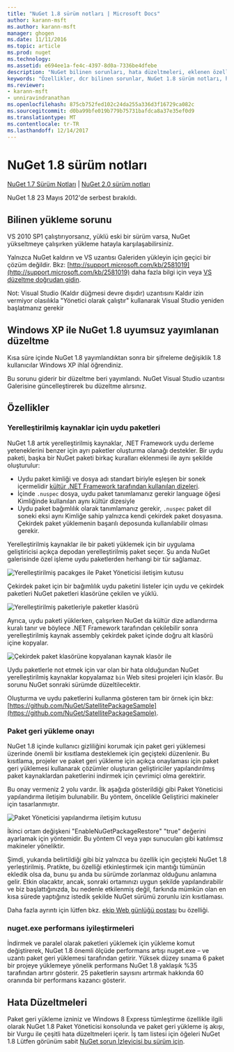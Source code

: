 ```yaml
---
title: "NuGet 1.8 sürüm notları | Microsoft Docs"
author: karann-msft
ms.author: karann-msft
manager: ghogen
ms.date: 11/11/2016
ms.topic: article
ms.prod: nuget
ms.technology: 
ms.assetid: e694ee1a-fe4c-4397-8d0a-7336be4dfebe
description: "NuGet bilinen sorunları, hata düzeltmeleri, eklenen özellikleri ve dcr dahil olmak üzere 1.8 için sürüm notları."
keywords: "Özellikler, dcr bilinen sorunlar, NuGet 1.8 sürüm notları, hata düzeltmeleri eklendi"
ms.reviewer:
- karann-msft
- unniravindranathan
ms.openlocfilehash: 875cb752fed102c24da255a336d3f16729ca082c
ms.sourcegitcommit: d0ba99bfe019b779b75731bafdca8a37e35ef0d9
ms.translationtype: MT
ms.contentlocale: tr-TR
ms.lasthandoff: 12/14/2017
---
```

# <a name="nuget-18-release-notes"></a>NuGet 1.8 sürüm notları

[NuGet 1.7 Sürüm Notları](../release-notes/nuget-1.7.md) | [NuGet 2.0 sürüm notları](../release-notes/nuget-2.0.md)

NuGet 1.8 23 Mayıs 2012'de serbest bırakıldı.

## <a name="known-installation-issue"></a>Bilinen yükleme sorunu
VS 2010 SP1 çalıştırıyorsanız, yüklü eski bir sürüm varsa, NuGet yükseltmeye çalışırken yükleme hatayla karşılaşabilirsiniz.

Yalnızca NuGet kaldırın ve VS uzantısı Galeriden yükleyin için geçici bir çözüm değildir.  Bkz: [http://support.microsoft.com/kb/2581019](http://support.microsoft.com/kb/2581019) daha fazla bilgi için veya [VS düzeltme doğrudan gidin](http://bit.ly/vsixcertfix).

Not: Visual Studio (Kaldır düğmesi devre dışıdır) uzantısını Kaldır izin vermiyor olasılıkla "Yönetici olarak çalıştır" kullanarak Visual Studio yeniden başlatmanız gerekir

## <a name="nuget-18-incompatible-with-windows-xp-hotfix-published"></a>Windows XP ile NuGet 1.8 uyumsuz yayımlanan düzeltme

Kısa süre içinde NuGet 1.8 yayımlandıktan sonra bir şifreleme değişiklik 1.8 kullanıcılar Windows XP ihlal öğrendiniz.

Bu sorunu giderir bir düzeltme beri yayımlandı.  NuGet Visual Studio uzantısı Galerisine güncelleştirerek bu düzeltme alırsınız.

## <a name="features"></a>Özellikler

### <a name="satellite-packages-for-localized-resources"></a>Yerelleştirilmiş kaynaklar için uydu paketleri
NuGet 1.8 artık yerelleştirilmiş kaynaklar, .NET Framework uydu derleme yeteneklerini benzer için ayrı paketler oluşturma olanağı destekler.  Bir uydu paketi, başka bir NuGet paketi birkaç kuralları eklenmesi ile aynı şekilde oluşturulur:

* Uydu paket kimliği ve dosya adı standart biriyle eşleşen bir sonek içermelidir [kültür .NET Framework tarafından kullanılan dizeleri](http://msdn.microsoft.com/goglobal/bb896001.aspx).
* İçinde `.nuspec` dosya, uydu paket tanımlamanız gerekir language öğesi Kimliğinde kullanılan aynı kültür dizesiyle
* Uydu paket bağımlılık olarak tanımlamanız gerekir, `.nuspec` paket dil soneki eksi aynı Kimliğe sahip yalnızca kendi çekirdek paket dosyasına.  Çekirdek paket yüklemenin başarılı deposunda kullanılabilir olması gerekir.

Yerelleştirilmiş kaynaklar ile bir paketi yüklemek için bir uygulama geliştiricisi açıkça depodan yerelleştirilmiş paket seçer. Şu anda NuGet galerisinde özel işleme uydu paketlerden herhangi bir tür sağlamaz.

![Yerelleştirilmiş pacakges ile Paket Yöneticisi iletişim kutusu](./media/dlg-w-loc-packs.png)

Çekirdek paket için bir bağımlılık uydu paketini listeler için uydu ve çekirdek paketleri NuGet paketleri klasörüne çekilen ve yüklü.

![Yerelleştirilmiş paketleriyle paketler klasörü](./media/fldr-loc-packs.png)

Ayrıca, uydu paketi yüklerken, çalışırken NuGet da kültür dize adlandırma kuralı tanır ve böylece .NET Framework tarafından çekilebilir sonra yerelleştirilmiş kaynak assembly çekirdek paket içinde doğru alt klasörü içine kopyalar.

![Çekirdek paket klasörüne kopyalanan kaynak klasör ile](./media/fldr-copied-loc.png)

Uydu paketlerle not etmek için var olan bir hata olduğundan NuGet yerelleştirilmiş kaynaklar kopyalamaz `bin` Web sitesi projeleri için klasör.  Bu sorunu NuGet sonraki sürümde düzeltilecektir.

Oluşturma ve uydu paketlerini kullanma gösteren tam bir örnek için bkz: [https://github.com/NuGet/SatellitePackageSample](https://github.com/NuGet/SatellitePackageSample).

### <a name="package-restore-consent"></a>Paket geri yükleme onayı
NuGet 1.8 içinde kullanıcı gizliliğini korumak için paket geri yüklemesi üzerinde önemli bir kısıtlama desteklemek için geçişteki düzenlenir. Bu kısıtlama, projeler ve paket geri yükleme için açıkça onaylaması için paket geri yüklemesi kullanarak çözümler oluşturan geliştiriciler yapılandırılmış paket kaynaklardan paketlerini indirmek için çevrimiçi olma gerektirir.

Bu onay vermeniz 2 yolu vardır. İlk aşağıda gösterildiği gibi Paket Yöneticisi yapılandırma iletişim bulunabilir.  Bu yöntem, öncelikle Geliştirici makineler için tasarlanmıştır.

![Paket Yöneticisi yapılandırma iletişim kutusu](./media/pr-consent-configdlg.png)

İkinci ortam değişkeni "EnableNuGetPackageRestore" "true" değerini ayarlamak için yöntemidir.  Bu yöntem CI veya yapı sunucuları gibi katılımsız makineler yöneliktir.

Şimdi, yukarıda belirtildiği gibi biz yalnızca bu özellik için geçişteki NuGet 1.8 yerleştirilmiş.  Pratikte, bu özelliği etkinleştirmek için mantığı tümünün ekledik olsa da, bunu şu anda bu sürümde zorlanmaz olduğunu anlamına gelir. Etkin olacaktır, ancak, sonraki ortamınızı uygun şekilde yapılandırabilir ve biz başlattığınızda, bu nedenle etkilenmiş değil, farkında mümkün olan en kısa sürede yaptığınız istedik şekilde NuGet sürümü zorunlu izin kısıtlaması.

Daha fazla ayrıntı için lütfen bkz. [ekip Web günlüğü postası](http://blog.nuget.org/20120518/package-restore-and-consent.html) bu özelliği.

### <a name="nugetexe-performance-improvements"></a>nuget.exe performans iyileştirmeleri
İndirmek ve paralel olarak paketleri yüklemek için yükleme komut değiştirerek, NuGet 1.8 önemli ölçüde performans artışı nuget.exe – ve uzantı paket geri yüklemesi tarafından getirir.  Yüksek düzey sınama 6 paket bir projeye yüklemeye yönelik performans NuGet 1.8 yaklaşık %35 tarafından artırır gösterir.  25 paketlerin sayısını artırmak hakkında 60 oranında bir performans kazancı gösterir.

## <a name="bug-fixes"></a>Hata Düzeltmeleri
Paket geri yükleme izniniz ve Windows 8 Express tümleştirme özellikle ilgili olarak NuGet 1.8 Paket Yöneticisi konsolunda ve paket geri yükleme iş akışı, bir Vurgu ile çeşitli hata düzeltmeleri içerir.
İş tam listesi için öğeleri NuGet 1.8 Lütfen görünüm sabit [NuGet sorun İzleyicisi bu sürüm için](http://nuget.codeplex.com/workitem/list/advanced?keyword=&status=Closed&type=All&priority=All&release=NuGet%201.8&assignedTo=All&component=All&sortField=Votes&sortDirection=Descending&page=0).
